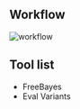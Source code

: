 ## Workflow
![workflow](https://github.com/statonlab/dibbs/blob/master/p09_DNASeq-variant-discovery-against-the-reference/p09_DNASeq-variant-discovery(against-the-reference).png)

## Tool list
* FreeBayes
* Eval Variants
